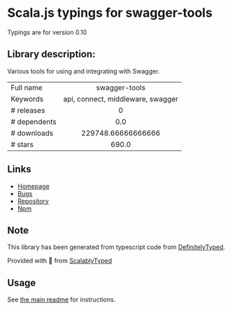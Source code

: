 
# Scala.js typings for swagger-tools

Typings are for version 0.10

## Library description:
Various tools for using and integrating with Swagger.

|                    |                 |
| ------------------ | :-------------: |
| Full name          | swagger-tools |
| Keywords           | api, connect, middleware, swagger |
| # releases         | 0 |
| # dependents       | 0.0 |
| # downloads        | 229748.66666666666 |
| # stars            | 690.0 |

## Links
- [Homepage](https://github.com/apigee-127/swagger-tools)
- [Bugs](https://github.com/apigee-127/swagger-tools/issues)
- [Repository](https://github.com/apigee-127/swagger-tools)
- [Npm](https://www.npmjs.com/package/swagger-tools)
    


## Note
This library has been generated from typescript code from [DefinitelyTyped](https://definitelytyped.org).

Provided with :purple_heart: from [ScalablyTyped](https://github.com/oyvindberg/ScalablyTyped)

## Usage
See [the main readme](../../readme.md) for instructions.



